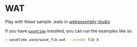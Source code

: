 # WAT

Play with these sample .wats in [webassembly studio](https://webassembly.studio/)

If you have [`wasmtime`](https://wasmtime.dev/) installed, you can run the examples like so

```bash
> wasmtime wasm/wasm_fib.wat --invoke fib 4
```

